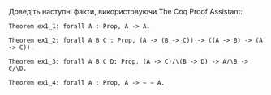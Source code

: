 Доведіть наступні факти, використовуючи The Coq Proof Assistant: 

```
Theorem ex1_1: forall A : Prop, A -> A. 

Theorem ex1_2: forall A B C : Prop, (A -> (B -> C)) -> ((A -> B) -> (A -> C)). 

Theorem ex1_3: forall A B C D: Prop, (A -> C)/\(B -> D) -> A/\B -> C/\D. 

Theorem ex1_4: forall A : Prop, A -> ∼ ∼ A.
```
